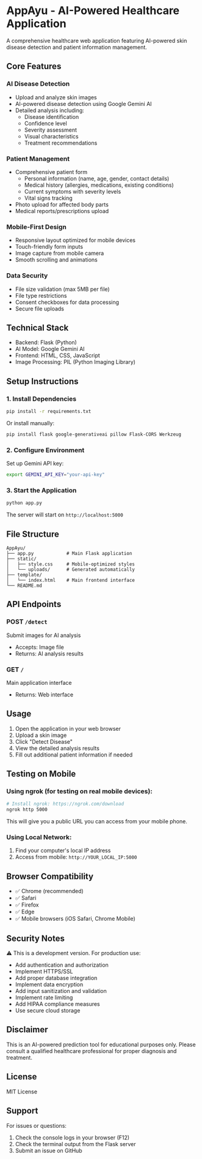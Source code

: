 # AppAyu - AI-Powered Healthcare Application

A comprehensive healthcare web application featuring AI-powered skin disease detection and patient information management.

## Core Features

### AI Disease Detection
- Upload and analyze skin images
- AI-powered disease detection using Google Gemini AI
- Detailed analysis including:
  - Disease identification
  - Confidence level
  - Severity assessment
  - Visual characteristics
  - Treatment recommendations

### Patient Management
- Comprehensive patient form
  - Personal information (name, age, gender, contact details)
  - Medical history (allergies, medications, existing conditions)
  - Current symptoms with severity levels
  - Vital signs tracking
- Photo upload for affected body parts
- Medical reports/prescriptions upload

### Mobile-First Design
- Responsive layout optimized for mobile devices
- Touch-friendly form inputs
- Image capture from mobile camera
- Smooth scrolling and animations

### Data Security
- File size validation (max 5MB per file)
- File type restrictions
- Consent checkboxes for data processing
- Secure file uploads

## Technical Stack

- Backend: Flask (Python)
- AI Model: Google Gemini AI
- Frontend: HTML, CSS, JavaScript
- Image Processing: PIL (Python Imaging Library)

## Setup Instructions

### 1. Install Dependencies

```bash
pip install -r requirements.txt
```

Or install manually:
```bash
pip install flask google-generativeai pillow Flask-CORS Werkzeug
```

### 2. Configure Environment

Set up Gemini API key:
```bash
export GEMINI_API_KEY="your-api-key"
```

### 3. Start the Application

```bash
python app.py
```

The server will start on `http://localhost:5000`

## File Structure

```
AppAyu/
├── app.py            # Main Flask application
├── static/          
│   ├── style.css     # Mobile-optimized styles
│   └── uploads/      # Generated automatically
├── template/
│   └── index.html    # Main frontend interface
└── README.md
```

## API Endpoints

### POST `/detect`
Submit images for AI analysis
- Accepts: Image file
- Returns: AI analysis results

### GET `/`
Main application interface
- Returns: Web interface

## Usage

1. Open the application in your web browser
2. Upload a skin image
3. Click "Detect Disease"
4. View the detailed analysis results
5. Fill out additional patient information if needed

## Testing on Mobile

### Using ngrok (for testing on real mobile devices):

```bash
# Install ngrok: https://ngrok.com/download
ngrok http 5000
```

This will give you a public URL you can access from your mobile phone.

### Using Local Network:

1. Find your computer's local IP address
2. Access from mobile: `http://YOUR_LOCAL_IP:5000`

## Browser Compatibility

- ✅ Chrome (recommended)
- ✅ Safari
- ✅ Firefox
- ✅ Edge
- ✅ Mobile browsers (iOS Safari, Chrome Mobile)

## Security Notes

⚠️ This is a development version. For production use:
- Add authentication and authorization
- Implement HTTPS/SSL
- Add proper database integration
- Implement data encryption
- Add input sanitization and validation
- Implement rate limiting
- Add HIPAA compliance measures
- Use secure cloud storage

## Disclaimer

This is an AI-powered prediction tool for educational purposes only. Please consult a qualified healthcare professional for proper diagnosis and treatment.

## License

MIT License

## Support

For issues or questions:
1. Check the console logs in your browser (F12)
2. Check the terminal output from the Flask server
3. Submit an issue on GitHub

